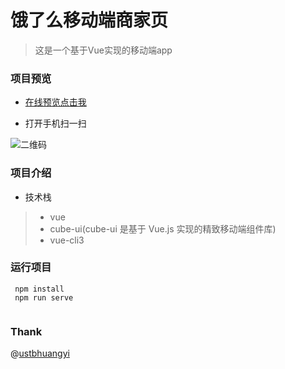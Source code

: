 # 饿了么移动端商家页
 > 这是一个基于Vue实现的移动端app

### 项目预览
 * [在线预览点击我](http://47.107.78.59/elm/)
 
 * 打开手机扫一扫 
 
 [二维码]: https://s2.ax1x.com/2019/02/26/kIXWMF.png
 
![二维码]

### 项目介绍
* 技术栈
 > * vue 
 > * cube-ui(cube-ui 是基于 Vue.js 实现的精致移动端组件库)
 > * vue-cli3


### 运行项目
```
 npm install 
 npm run serve
 
```

### Thank
@[ustbhuangyi](http://ustbhuangyi.com)

